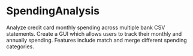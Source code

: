 # SpendingAnalysis
Analyze credit card monthly spending across multiple bank CSV statements. Create a GUI which allows users to track their monthly and annually spending. Features include match and merge different spending categories. 
